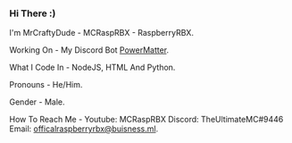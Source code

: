 
### Hi There :) 

I'm MrCraftyDude - MCRaspRBX - RaspberryRBX.

Working On - My Discord Bot [PowerMatter](https://github.com/MCRaspRBX/PowerMatter).

What I Code In - NodeJS, HTML And Python.

Pronouns - He/Him.

Gender - Male.

How To Reach Me - Youtube: MCRaspRBX Discord: TheUltimateMC#9446 Email: officalraspberryrbx@buisness.ml.
